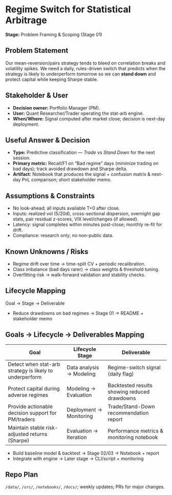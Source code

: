 # Regime Switch for Statistical Arbitrage
**Stage:** Problem Framing & Scoping (Stage 01)

## Problem Statement
Our mean-reversion/pairs strategy tends to bleed on correlation breaks and volatility spikes. We need a daily, rules-driven switch that predicts when the strategy is likely to underperform tomorrow so we can **stand down** and protect capital while keeping Sharpe stable.

## Stakeholder & User
- **Decision owner:** Portfolio Manager (PM).
- **User:** Quant Researcher/Trader operating the stat-arb engine.
- **When/Where:** Signal computed after market close; decision is next-day deployment.

## Useful Answer & Decision
- **Type:** Predictive classification — *Trade* vs *Stand Down* for the next session.
- **Primary metric:** Recall/F1 on “Bad regime” days (minimize trading on bad days); track avoided drawdown and Sharpe delta.
- **Artifact:** Notebook that produces the signal + confusion matrix & next-day PnL comparison; short stakeholder memo.

## Assumptions & Constraints
- No look-ahead; all inputs available T+0 after close.
- Inputs: realized vol (5/20d), cross-sectional dispersion, overnight gap stats, pair residual z-scores, VIX level/changes (if allowed).
- Latency: signal completes within minutes post-close; monthly re-fit for drift.
- Compliance: research only; no non-public data.

## Known Unknowns / Risks
- Regime drift over time → time-split CV + periodic recalibration.
- Class imbalance (bad days rarer) → class weights & threshold tuning.
- Overfitting risk → walk-forward validation and stability checks.

## Lifecycle Mapping
Goal → Stage → Deliverable
- Reduce drawdowns on bad regimes → Stage 01 → README + stakeholder memo


## Goals → Lifecycle → Deliverables Mapping

| Goal                                               | Lifecycle Stage              | Deliverable                          |
|----------------------------------------------------|------------------------------|--------------------------------------|
| Detect when stat-arb strategy is likely to underperform | Data analysis → Modeling      | Regime-switch signal (daily flag)    |
| Protect capital during adverse regimes             | Modeling → Evaluation        | Backtested results showing reduced drawdowns |
| Provide actionable decision support for PM/traders | Deployment → Monitoring      | Trade/Stand-Down recommendation report |
| Maintain stable risk-adjusted returns (Sharpe)     | Evaluation → Iteration       | Performance metrics & monitoring notebook |

- Build baseline model & backtest → Stage 02/03 → Notebook + report
- Integrate with engine → Later stage → CLI/script + monitoring

## Repo Plan
`/data/`, `/src/`, `/notebooks/`, `/docs/`; weekly updates; PRs for major changes.
